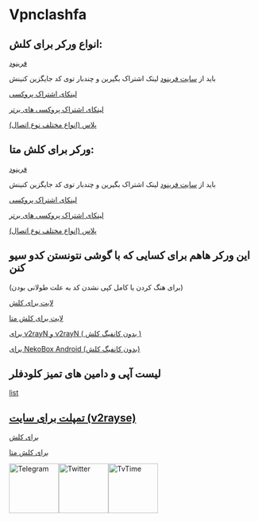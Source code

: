 # Vpnclashfa
## انواع ورکر برای کلش:
[فرینود](https://github.com/coldwater-10/clash_rules/blob/main/freenode-sub-worker.js)

باید از [سایت فرینود](https://getafreenode.com/?inviter=82060F61-1C03-418D-99D4-D555CECB2FF4) لینک اشتراک بگیرین و چندبار توی کد جایگزین کنینش

[لینکای اشتراک پروکسی](https://github.com/coldwater-10/clash_rules/blob/main/clash-sub-worker.js)


[لینکای اشتراک پروکسی های برتر](https://github.com/coldwater-10/clash_rules/blob/main/fast-sub-worker-clash.js)


[پلاس (انواع مختلف نوع اتصال)](https://raw.githubusercontent.com/coldwater-10/clash_rules/main/clash-plus-sub-worker.js)

## ورکر برای کلش متا:
[فرینود](https://github.com/coldwater-10/clash_rules/blob/main/freenodemeta-sub-worker.js)

باید از [سایت فرینود](https://getafreenode.com/?inviter=82060F61-1C03-418D-99D4-D555CECB2FF4) لینک اشتراک بگیرین و چندبار توی کد جایگزین کنینش


[لینکای اشتراک پروکسی](https://github.com/coldwater-10/clash_rules/blob/main/clashmeta-sub-worker.js)


[لینکای اشتراک پروکسی های برتر](https://github.com/coldwater-10/clash_rules/blob/main/fast-sub-worker-clash%20Meta.js)


[پلاس (انواع مختلف نوع اتصال)](https://raw.githubusercontent.com/coldwater-10/clash_rules/main/clashMeta-plus-sub-worker.js)

##  این ورکر هاهم برای کسایی که با گوشی نتونستن کدو سیو کنن
 (برای هنگ کردن یا کامل کپی نشدن کد به علت طولانی بودن)

[لایت برای کلش](https://raw.githubusercontent.com/coldwater-10/clash_rules/main/clash-Lite-sub-worker.js)

[لایت برای کلش متا](https://raw.githubusercontent.com/coldwater-10/clash_rules/main/clashMeta-Lite-sub-worker.js)

[برای v2rayN و v2rayN ( بدون کانفیگ کلش )](https://raw.githubusercontent.com/coldwater-10/clash_rules/main/no-clash-sub-worker.js)

[برای NekoBox Android (بدون کانفیگ کلش)](https://github.com/coldwater-10/clash_rules/blob/main/nekobox-sub-worker.js)

## لیست آپی و دامین های تمیز کلودفلر
[list](https://github.com/coldwater-10/clash_rules/blob/main/List%20of%20clean%20IPs.txt)

## [تمپلت برای سایت (v2rayse)](https://v2rayse.com/en)
[برای کلش](https://github.com/coldwater-10/clash_rules/blob/main/clashtemplate%40vpnclashfa.txt)


[برای کلش متا](https://github.com/coldwater-10/clash_rules/blob/main/clashmetatemplate%40vpnclashfa.txt)

<div style="display: flex; justify-content: space-between; align-items: center; width: 300px;">
    <a href="https://t.me/vpnclashfa"><img src="https://cdn.dribbble.com/users/4507400/screenshots/15420681/media/c00f77bc443cbc4ac96d138f9ac854c5.gif" alt="Telegram" width="100" height="100"></a>
    <a href="https://twitter.com/coldwater_10"><img src="https://cdn.dribbble.com/users/2652449/screenshots/14764078/media/2b620382444946ce84aac0a132c40063.gif" alt="Twitter" width="100" height="100"></a>
    <a href="https://www.tvtime.com/en/user/43351079/profile"><img src="https://media2.giphy.com/media/v1.Y2lkPTc5MGI3NjExOTFhMDk5NzJlYzdmZTJjMDM2Y2MzMjBkOTVkODAxM2FjMTdjZGMwNSZlcD12MV9pbnRlcm5hbF9naWZzX2dpZklkJmN0PWc/lj1ghwUoflkw2F3o0T/giphy.gif" alt="TvTime" width="100" height="100"></a>
</div>

